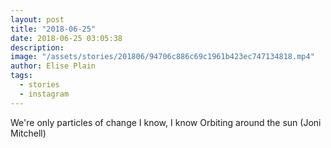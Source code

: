 ```yaml
---
layout: post
title: "2018-06-25"
date: 2018-06-25 03:05:38
description: 
image: "/assets/stories/201806/94706c886c69c1961b423ec747134818.mp4"
author: Elise Plain
tags: 
  - stories
  - instagram
---
```


We&#39;re only particles of change 
I know, I know
Orbiting around the sun (Joni Mitchell)
<p></p>
